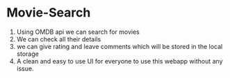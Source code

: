 # Movie-Search
1) Using OMDB api we can search for movies
2) We can check all their details
3) we can give rating and leave comments which will be stored in the local storage
4) A clean and easy to use UI for everyone to use this webapp without any issue.
